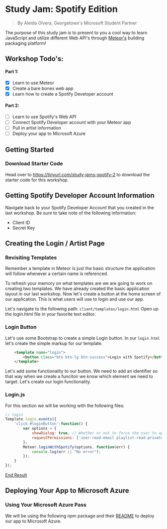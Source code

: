 # Study Jam: Spotify Edition
> By Aleida Olvera, Georgetown's Microsoft Student Partner

The purpose of this study jam is to present to you a cool way to learn JavaScript and utilize different Web API's through [Meteor's](https://www.meteor.com/ "Meteor: An open source platform for web, mobile, and desktop.") building packaging platform!

## Workshop Todo's:
#### Part 1:
- [x] Learn to use Meteor
- [x] Create a bare bones web app
- [x] Learn how to create a Spotify Developer account

#### Part 2:
- [ ] Learn to use Spotify's Web API
- [ ] Connect Spotify Developer account with your Meteor app
- [ ] Pull in artist information
- [ ] Deploy your app to Microsoft Azure

## Getting Started
### Download Starter Code
Head over to https://tinyurl.com/study-jams-spotify-2 to download the starter code for this workshop.

## Getting Spotify Developer Account Information
Navigate back to your Spotify Developer Account that you created in the last workshop. Be sure to take note of the following information:
- Client ID
- Secret Key

## Creating the Login / Artist Page
### Revisiting Templates
Remember a template in Meteor is just the basic structure the application will follow whenever a certain name is referenced.

To refresh your memory on what templates are we are going to work on creating two templates. We have already created the basic application layout in our last workshop. Now let's create a button at the home screen of our application. This is what users will use to login and use our app.

Let's navigate to the following path: `client/templates/login.html`
Open up the login.html file in your favorite text editor.

### Login Button
Let's use some Bootstrap to create a simple Login button. In our `login.html` let's create the simple markup for our template.

```HTML
    <template name="login">
        <button class="btn btn-lg btn-success">Login with Spotify</button>
    </template>
```

Let's add some functionality to our button. We need to add an identifier so that way when we create a funciton we know which element we need to target. Let's create our login functionality.

### Login.js
For this section we will be working with the following files:



```js
// login
Template.login.events({
    'click #loginButton':function() {
        var options = {
            showDialog: true, // Whether or not to force the user to approve the app again if they’ve already done so.
            requestPermissions: ['user-read-email playlist-read-private playlist-modify-public playlist-modify-private playlist-read-collaborative'] // Spotify access scopes.
        };
        Meteor.loginWithSpotify(options, function(err) {
            console.log(err || "No error");
        });
    }
});
```



[End Result](final/client/templates/login.html)

## Deploying Your App to Microsoft Azure
### Using Your Microsoft Azure Pass
We will be using the following npm package and their [README](https://github.com/christopheranderson/azure-demeteorizer) to deploy our app to Microsoft Azure.
